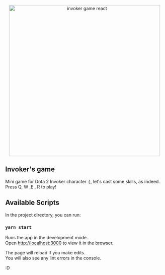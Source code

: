 <p align='center'>
<img src="http://i.imgur.com/8VmKjHO.png" align="center" alt="invoker game react" width="480px" />
</p>

## Invoker's game

Mini game for Dota 2 Invoker character :), let's cast some skills, as indeed. Press Q, W ,E , R to play!

## Available Scripts

In the project directory, you can run:

### `yarn start`

Runs the app in the development mode.<br>
Open [http://localhost:3000](http://localhost:3000) to view it in the browser.

The page will reload if you make edits.<br>
You will also see any lint errors in the console.

:D
